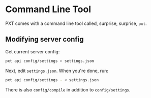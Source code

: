 # Command Line Tool

PXT comes with a command line tool called, surprise, surprise, `pxt`.

## Modifying server config

Get current server config:

```bash
pxt api config/settings > settings.json
```

Next, edit `settings.json`. When you're done, run:

```bash
pxt api config/settings - < settings.json
```

There is also `config/compile` in addition to `config/settings`.

